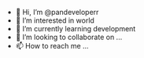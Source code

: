 - 👋 Hi, I’m @pandeveloperr
- 👀 I’m interested in world
- 🌱 I’m currently learning development
- 💞️ I’m looking to collaborate on ...
- 📫 How to reach me ...

<!---
pandeveloperr/pandeveloperr is a ✨ special ✨ repository because its `README.md` (this file) appears on your GitHub profile.
You can click the Preview link to take a look at your changes.
--->
